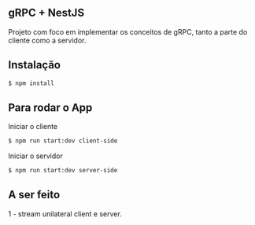 ## gRPC + NestJS
Projeto com foco em implementar os conceitos de gRPC, tanto a parte do cliente como a servidor.

## Instalação
```bash
$ npm install
```

## Para rodar o App

Iniciar o cliente
```bash
$ npm run start:dev client-side
```

Iniciar o servidor
```bash
$ npm run start:dev server-side
```

## A ser feito
1 - stream unilateral client e server.